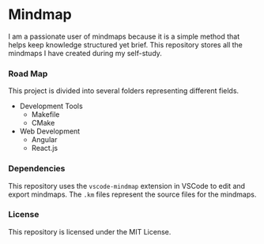 # Mindmap

I am a passionate user of mindmaps because it is a simple method that helps keep knowledge structured yet brief. This repository stores all the mindmaps I have created during my self-study.


### Road Map
This project is divided into several folders representing different fields.

* Development Tools
    - Makefile
    - CMake
* Web Development
    - Angular
    - React.js

### Dependencies
This repository uses the `vscode-mindmap` extension in VSCode to edit and export mindmaps. The `.km` files represent the source files for the mindmaps.

### License
This repository is licensed under the MIT License.
